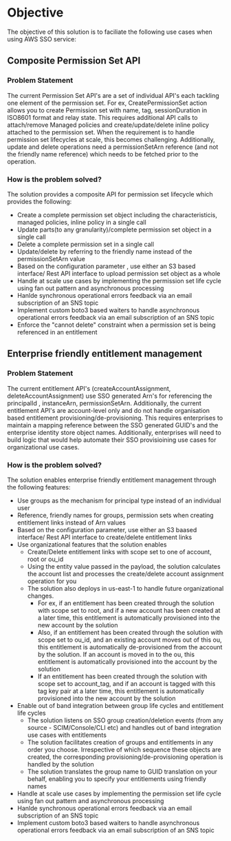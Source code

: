 # Objective

The objective of this solution is to faciliate the following use cases when using AWS SSO service:

## Composite Permission Set API

### Problem Statement

The current Permission Set API's are a set of individual API's each tackling one element of the permission set. For ex, CreatePermissionSet action allows you to
create Permission set with name, tag, sessionDuration in ISO8601 format and relay state. This requires additional API calls to attach/remove Managed policies and create/update/delete
inline policy attached to the permission set. When the requirement is to handle permission set lifecycles at scale, this becomes challenging. Additionally, update and delete operations
need a permissionSetArn reference (and not the friendly name reference) which needs to be fetched prior to the operation.

### How is the problem solved?

The solution provides a composite API for permission set lifecycle which provides the following:

- Create a complete permission set object including the characteristicis, managed policies, inline policy in a single call
- Update parts(to any granularity)/complete permission set object in a single call
- Delete a complete permission set in a single call
- Update/delete by referring to the friendly name instead of the permissionSetArn value
- Based on the configuration parameter , use either an S3 based interface/ Rest API interface to upload permission set object as a whole
- Handle at scale use cases by implementing the permission set life cycle using fan out pattern and asynchronous processing
- Hanlde synchronous operational errors feedback via an email subscription of an SNS topic
- Implement custom boto3 based waiters to handle asynchronous operational errors feedback via an email subscription of an SNS topic
- Enforce the "cannot delete" constraint when a permission set is being referenced in an entitlement

## Enterprise friendly entitlement management

### Problem Statement

The current entitlement API's (createAccountAssignment, deleteAccountAssignment) use SSO generated Arn's for referencing the principalId , instanceArn, permissionSetArn. Additionally, the
current entitlement API's are account-level only and do not handle organisation based entitlement provisioning/de-provisioning. This requires enterprises to maintain a mapping reference between
the SSO generated GUID's and the enterprise identity store object names. Additionally, enterprises will need to build logic that would help automate their SSO provisioining use cases for organizational use cases.

### How is the problem solved?

The solution enables enterprise friendly entitlement management through the following features:

- Use groups as the mechanism for principal type instead of an individual user
- Reference, friendly names for groups, permission sets when creating entitlement links instead of Arn values
- Based on the configuration parameter, use either an S3 baased interface/ Rest API interface to create/delete entitlement links
- Use organizational features that the solution enables
  - Create/Delete entitlement links with scope set to one of account, root or ou_id
  - Using the entity value passed in the payload, the solution calculates the account list and processes the create/delete account assignment operation for you
  - The solution also deploys in us-east-1 to handle future organizational changes.
    - For ex, if an entitlement has been created through the solution with scope set to root, and if a new account has been created at a later time, this entitlement is automatically provisioned into the new
      account by the solution
    - Also, if an entitlement has been created through the solution with scope set to ou_id, and an existing account moves out of this ou, this entitlement is automatically de-provisioned from the
      account by the solution. If an account is moved in to the ou, this entitlement is automatically provisioned into the account by the solution
    - If an entitlement has been created through the solution with scope set to account_tag, and if an account is tagged with this tag key pair at a later time, this entitlement is automatically provisioned into the new account by the solution
- Enable out of band integration between group life cycles and entitlement life cycles
  - The solution listens on SSO group creation/deletion events (from any source - SCIM/Console/CLI etc) and handles out of band integration use cases with entitlements
  - The solution facilitates creation of groups and entitlements in any order you choose. Irrespective of which sequence these objects are created, the corresponding provisioning/de-provisioning operation is handled by the solution
  - The solution translates the group name to GUID translation on your behalf, enabling you to specify your entitlements using friendly names
- Handle at scale use cases by implementing the permission set life cycle using fan out pattern and asynchronous processing
- Hanlde synchronous operational errors feedback via an email subscription of an SNS topic
- Implement custom boto3 based waiters to handle asynchronous operational errors feedback via an email subscription of an SNS topic
